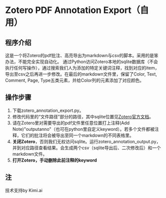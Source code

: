 # Zotero PDF Annotation Export（自用）
## 程序介绍
这是一个将Zotero的pdf批注、高亮导出为markdown与csv的脚本。采用的是笨办法，不能完全实现自动化。
通过Python访问Zotero本地的sqlite数据库（不会执行任何写操作），通过搜索我们人为添加的特定关键词注释，找到对应的item，导出至csv之后再进一步修改。在最后的markdown文件里，保留了Color, Text, Comment, Page, Type五类元素，并给Color列的元素添加了对应颜色。
## 操作步骤
1. 下载zotero_annotation_export.py。
2. 修改代码里的“文件路径”部分的路径，其中sqlite位置见[Zotero官方文档](https://www.zotero.org/support/dev/client_coding/direct_sqlite_database_access)。
3. 请在Zotero里对需要导出的pdf文件里任意位置打上注释(Add Note)"outputanno"（也可在python里自定义keyword）。若多个文件都被注释，它们的批注将会被导出至同一个markdown的不同表格里。
4. **关闭Zotero**，否则我们无权访问sqlite。运行zotero_annotation_output.py，并到对应路径查看结果。会生成两个csv（sqlite导出后、二次修改后）和一个markdown文件。
5. **打开Zotero，手动删除此前注释的keyword**
## 注
技术支持by Kimi.ai
